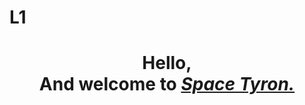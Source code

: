 # L1
<!DOCTYPE html>
<html>
<head>
</head>
<body>
	<b><h1>
	<p align="center">Hello,<br>
	And welcome to
	<i><u>Space Tyron.</u></i></p></h1>
	<style>
<p align="center">
	<table  class="GeneratedTable">
<thead>
<tr>
<th>Header Cell 1</th>
<th>Header Cell 2</th>
<th>Header Cell 3</th>
</tr>
</thead>
<tbody>
<tr>
<td>Row 1, Cell 1</td>
<td>Row 1, Cell 2</td>
<td>Row 1, Cell 3</td>
</tr>
<tr>
<td>Row 2, Cell 1</td>
<td>Row 2, Cell 2</td>
<td>Row 2, Cell 3</td>
</tr>
<tr>
<td>Row 3, Cell 1</td>
<td>Row 3, Cell 2</td>
<td>Row 3, Cell 3</td>
</tr>
</tbody>
</table>
</p>
<div>
</div>
</body>
</html>

